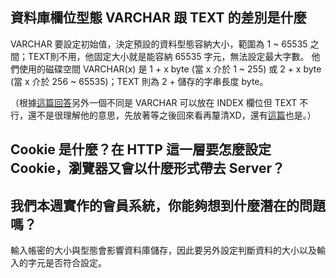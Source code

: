 ## 資料庫欄位型態 VARCHAR 跟 TEXT 的差別是什麼

VARCHAR 要設定初始值，決定預設的資料型態容納大小，範圍為 1 ~ 65535 之間；TEXT則不用，他固定大小就是能容納 65535 字元，無法設定最大字數。
他們使用的磁碟空間 VARCHAR(x) 是 1 + x byte (當 x 介於 1 ~ 255) 或 2 + x byte (當 x 介於 256 ~ 65535)；TEXT 則為 2 + 儲存的字串長度 byte。

（根據[這篇回答](https://stackoverflow.com/questions/25300821/difference-between-varchar-and-text-in-mysql)另外一個不同是 VARCHAR 可以放在 INDEX 欄位但 TEXT 不行，還不是很理解他的意思，先放著等之後回來看再釐清XD，還有[這篇](http://wubx.net/varchar-vs-text/)也是。）


## Cookie 是什麼？在 HTTP 這一層要怎麼設定 Cookie，瀏覽器又會以什麼形式帶去 Server？




## 我們本週實作的會員系統，你能夠想到什麼潛在的問題嗎？

輸入帳密的大小與型態會影響資料庫儲存，因此要另外設定判斷資料的大小以及輸入的字元是否符合設定。


